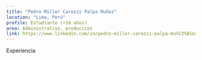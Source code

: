 ```yaml
---
title: "Pedro Miller Carozzi Palpa Muñoz"
location: "Lima, Perú"
profile: Estudiante (+18 años)
area: Administrativo, producción
link: https://www.linkedin.com/in/pedro-miller-carozzi-palpa-mu%C3%B1oz-08b0a6268/
---
```


Experiencia